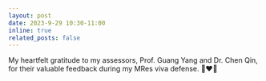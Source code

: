 ```yaml
---
layout: post
date: 2023-9-29 10:30-11:00
inline: true
related_posts: false
---
```


My heartfelt gratitude to my assessors, Prof. Guang Yang and Dr. Chen Qin, for their valuable feedback during my MRes viva defense. 🙏❤️🌟

